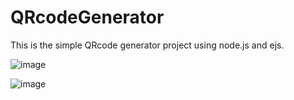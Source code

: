 # QRcodeGenerator

This is the simple QRcode generator project using node.js and ejs.

![image](https://user-images.githubusercontent.com/58679369/212670697-10de4328-221a-476a-b5da-557b8feec028.png)

![image](https://user-images.githubusercontent.com/58679369/212670579-3cdeabc2-3e04-4bc0-94a2-6afed6611280.png)
